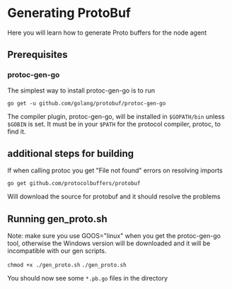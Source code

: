 # Generating ProtoBuf

Here you will learn how to generate Proto buffers for the node agent

## Prerequisites

### protoc-gen-go

The simplest way to install protoc-gen-go is to run

`go get -u github.com/golang/protobuf/protoc-gen-go`

The compiler plugin, protoc-gen-go, will be installed in `$GOPATH/bin` unless `$GOBIN` is set. It must be in your `$PATH` for the protocol compiler, protoc, to find it.

## additional steps for building

If when calling protoc you get "File not found" errors on resolving imports

`go get github.com/protocolbuffers/protobuf`

Will download the source for protobuf and it should resolve the problems

## Running gen_proto.sh

Note: make sure you use GOOS="linux" when you get the protoc-gen-go tool, otherwise the Windows version will be downloaded and it will be incompatible with our gen scripts.

`chmod +x ./gen_proto.sh`
`./gen_proto.sh`

You should now see some `*.pb.go` files in the directory


